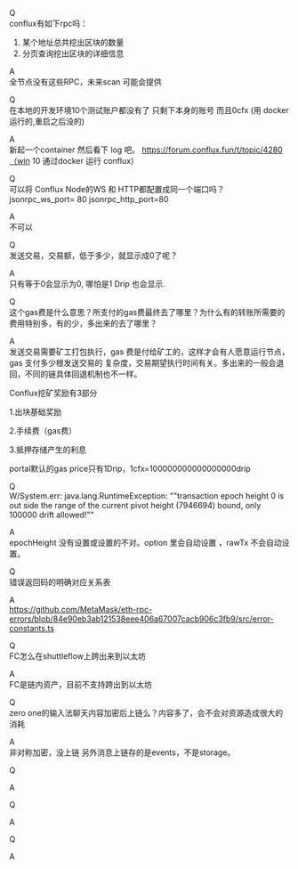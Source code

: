 Q <br>
conflux有如下rpc吗：
1. 某个地址总共挖出区块的数量
2. 分页查询挖出区块的详细信息

A <br>
全节点没有这些RPC，未来scan 可能会提供
<br>

Q <br>
在本地的开发环境10个测试账户都没有了 只剩下本身的账号 而且0cfx (用 docker 运行的,重启之后没的)

A <br>
新起一个container 然后看下 log 吧。 https://forum.conflux.fun/t/topic/4280（win 10 通过docker 运行 conflux）
<br>

Q <br>
可以将 Conflux Node的WS 和 HTTP都配置成同一个端口吗？
jsonrpc_ws_port= 80 
jsonrpc_http_port=80

A <br>
不可以
<br>

Q <br>
发送交易，交易额，低于多少，就显示成0了呢？

A <br>
只有等于0会显示为0, 哪怕是1 Drip 也会显示.
<br>

Q <br>
这个gas费是什么意思？所支付的gas费最终去了哪里？为什么有的转账所需要的费用特别多，有的少，多出来的去了哪里？

A <br>
发送交易需要矿工打包执行，gas 费是付给矿工的，这样才会有人愿意运行节点，gas 支付多少根发送交易的 复杂度，交易期望执行时间有关。多出来的一般会退回，不同的链具体回退机制也不一样。

Conflux挖矿奖励有3部分

1.出块基础奖励

2.手续费（gas费）

3.抵押存储产生的利息

portal默认的gas price只有1Drip，1cfx=100000000000000000drip
<br>

Q <br>
W/System.err: java.lang.RuntimeException: "\"transaction epoch height 0 is out side the range of the current pivot height (7946694) bound, only 100000 drift allowed!\""

A <br>
epochHeight 没有设置或设置的不对。option 里会自动设置 ，rawTx 不会自动设置。
<br>

Q <br>
错误返回码的明确对应关系表

A <br>
https://github.com/MetaMask/eth-rpc-errors/blob/84e90eb3ab121538eee406a67007cacb906c3fb9/src/error-constants.ts
<br>

Q <br>
FC怎么在shuttleflow上跨出来到以太坊

A <br>
FC是链内资产，目前不支持跨出到以太坊
<br>

Q <br>
zero one的输入法聊天内容加密后上链么？内容多了，会不会对资源造成很大的消耗

A <br>
非对称加密，没上链
另外消息上链存的是events，不是storage。
<br>

Q


A


Q


A


Q


A



